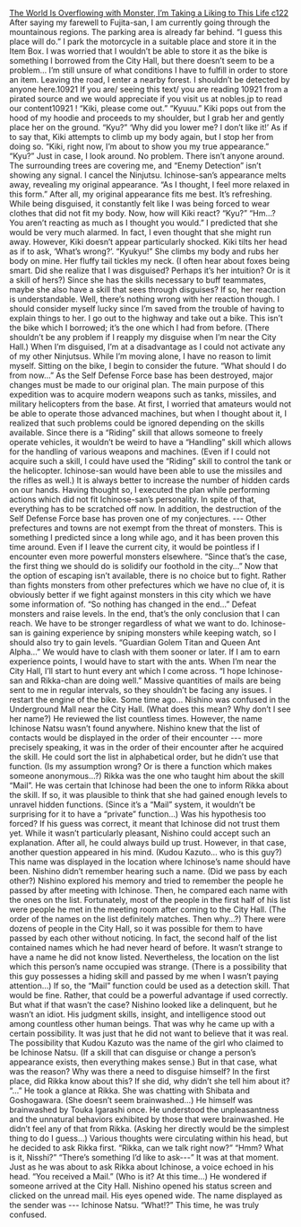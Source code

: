 [The World Is Overflowing with Monster, I’m Taking a Liking to This Life c122](https://nobles.jp/books/5/2484)
<br/>After saying my farewell to Fujita-san, I am currently going through the mountainous regions. The parking area is already far behind. “I guess this place will do.” I park the motorcycle in a suitable place and store it in the Item Box. I was worried that I wouldn’t be able to store it as the bike is something I borrowed from the City Hall, but there doesn’t seem to be a problem… I’m still unsure of what conditions I have to fulfill in order to store an item. Leaving the road, I enter a nearby forest. I shouldn’t be detected by anyone here.10921 If you are/ seeing this text/ you are reading 10921 from a pirated source and we would appreciate if you visit us at nobles.jp to read our content10921 ! “Kiki, please come out.” “Kyuuu.”   Kiki pops out from the hood of my hoodie and proceeds to my shoulder, but I grab her and gently place her on the ground.  “Kyu?” ‘Why did you lower me? I don’t like it!’ As if to say that, Kiki attempts to climb up my body again, but I stop her from doing so. “Kiki, right now, I’m about to show you my true appearance.” “Kyu?” Just in case, I look around. No problem. There isn’t anyone around. The surrounding trees are covering me, and “Enemy Detection” isn’t showing any signal.  I cancel the Ninjutsu. Ichinose-san’s appearance melts away, revealing my original appearance. “As I thought, I feel more relaxed in this form.” After all, my original appearance fits me best. It’s refreshing. While being disguised, it constantly felt like I was being forced to wear clothes that did not fit my body.  Now, how will Kiki react? “Kyu?” “Hm…? You aren’t reacting as much as I thought you would.” I predicted that she would be very much alarmed. In fact, I even thought that she might run away. However, Kiki doesn’t appear particularly shocked.    Kiki tilts her head as if to ask, ‘What’s wrong?’. “Kyukyu!” She climbs my body and rubs her body on mine. Her fluffy tail tickles my neck.  (I often hear about foxes being smart. Did she realize that I was disguised? Perhaps it’s her intuition? Or is it a skill of hers?) Since she has the skills necessary to buff teammates, maybe she also have a skill that sees through disguises? If so, her reaction is understandable.  Well, there’s nothing wrong with her reaction though. I should consider myself lucky since I’m saved from the trouble of having to explain things to her. I go out to the highway and take out a bike. This isn’t the bike which I borrowed; it’s the one which I had from before. (There shouldn’t be any problem if I reapply my disguise when I’m near the City Hall.)  When I’m disguised, I’m at a disadvantage as I could not activate any of my other Ninjutsus.  While I’m moving alone, I have no reason to limit myself.  Sitting on the bike, I begin to consider the future.  “What should I do from now…” As the Self Defense Force base has been destroyed, major changes must be made to our original plan. The main purpose of this expedition was to acquire modern weapons such as tanks, missiles, and military helicopters from the base. At first, I worried that amateurs would not be able to operate those advanced machines, but when I thought about it, I realized that such problems could be ignored depending on the skills available. Since there is a “Riding” skill that allows someone to freely operate vehicles, it wouldn’t be weird to have a “Handling” skill which allows for the handling of various weapons and machines. (Even if I could not acquire such a skill, I could have used the “Riding” skill to control the tank or the helicopter. Ichinose-san would have been able to use the missiles and the rifles as well.) It is always better to increase the number of hidden cards on our hands. Having thought so, I executed the plan while performing actions which did not fit Ichinose-san’s personality. In spite of that, everything has to be scratched off now. In addition, the destruction of the Self Defense Force base has proven one of my conjectures. --- Other prefectures and towns are not exempt from the threat of monsters.  This is something I predicted since a long while ago, and it has been proven this time around.  Even if I leave the current city, it would be pointless if I encounter even more powerful monsters elsewhere. “Since that’s the case, the first thing we should do is solidify our foothold in the city…” Now that the option of escaping isn’t available, there is no choice but to fight. Rather than fights monsters from other prefectures which we have no clue of, it is obviously better if we fight against monsters in this city which we have some information of.  “So nothing has changed in the end…” Defeat monsters and raise levels. In the end, that’s the only conclusion that I can reach. We have to be stronger regardless of what we want to do. Ichinose-san is gaining experience by sniping monsters while keeping watch, so I should also try to gain levels.  “Guardian Golem Titan and Queen Ant Alpha…” We would have to clash with them sooner or later. If I am to earn experience points, I would have to start with the ants. When I’m near the City Hall, I’ll start to hunt every ant which I come across. “I hope Ichinose-san and Rikka-chan are doing well.” Massive quantities of mails are being sent to me in regular intervals, so they shouldn’t be facing any issues. I restart the engine of the bike.  Some time ago… Nishino was confused in the Underground Mall near the City Hall. (What does this mean? Why don’t I see her name?) He reviewed the list countless times. However, the name Ichinose Natsu wasn’t found anywhere.  Nishino knew that the list of contacts would be displayed in the order of their encounter --- more precisely speaking, it was in the order of their encounter after he acquired the skill. He could sort the list in alphabetical order, but he didn’t use that function. (Is my assumption wrong? Or is there a function which makes someone anonymous…?) Rikka was the one who taught him about the skill “Mail”. He was certain that Ichinose had been the one to inform Rikka about the skill. If so, it was plausible to think that she had gained enough levels to unravel hidden functions.  (Since it’s a “Mail” system, it wouldn’t be surprising for it to have a “private” function…) Was his hypothesis too forced?  If his guess was correct, it meant that Ichinose did not trust them yet. While it wasn’t particularly pleasant, Nishino could accept such an explanation. After all, he could always build up trust. However, in that case, another question appeared in his mind. (Kudou Kazuto… who is this guy?) This name was displayed in the location where Ichinose’s name should have been. Nishino didn’t remember hearing such a name. (Did we pass by each other?) Nishino explored his memory and tried to remember the people he passed by after meeting with Ichinose. Then, he compared each name with the ones on the list. Fortunately, most of the people in the first half of his list were people he met in the meeting room after coming to the City Hall.  (The order of the names on the list definitely matches. Then why…?) There were dozens of people in the City Hall, so it was possible for them to have passed by each other without noticing. In fact, the second half of the list contained names which he had never heard of before.  It wasn’t strange to have a name he did not know listed. Nevertheless, the location on the list which this person’s name occupied was strange.  (There is a possibility that this guy possesses a hiding skill and passed by me when I wasn’t paying attention…)  If so, the “Mail” function could be used as a detection skill. That would be fine. Rather, that could be a powerful advantage if used correctly.  But what if that wasn’t the case? Nishino looked like a delinquent, but he wasn’t an idiot. His judgment skills, insight, and intelligence stood out among countless other human beings. That was why he came up with a certain possibility. It was just that he did not want to believe that it was real. The possibility that Kudou Kazuto was the name of the girl who claimed to be Ichinose Natsu. (If a skill that can disguise or change a person’s appearance exists, then everything makes sense.) But in that case, what was the reason? Why was there a need to disguise himself? In the first place, did Rikka know about this? If she did, why didn’t she tell him about it? “…” He took a glance at Rikka. She was chatting with Shibata and Goshogawara.  (She doesn’t seem brainwashed…) He himself was brainwashed by Touka Igarashi once. He understood the unpleasantness and the unnatural behaviors exhibited by those that were brainwashed. He didn’t feel any of that from Rikka.  (Asking her directly would be the simplest thing to do I guess…) Various thoughts were circulating within his head, but he decided to ask Rikka first.  “Rikka, can we talk right now?” “Hmm? What is it, Nisshi?” “There’s something I’d like to ask---” It was at that moment. Just as he was about to ask Rikka about Ichinose, a voice echoed in his head. “You received a Mail.” (Who is it? At this time…) He wondered if someone arrived at the City Hall. Nishino opened his status screen and clicked on the unread mail.  His eyes opened wide. The name displayed as the sender was --- Ichinose Natsu. “What!?” This time, he was truly confused.  